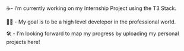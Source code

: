 ☕️- I’m currently working on my Internship Project using the T3 Stack.

👨‍🎓 - My goal is to be a high level develepor in the professional world.

🛠 - I’m looking forward to map my progress by uploading my personal projects here!


<!---
MoYusuf1/MoYusuf1 is a ✨ special ✨ repository because its `README.md` (this file) appears on your GitHub profile.
You can click the Preview link to take a look at your changes.
--->

